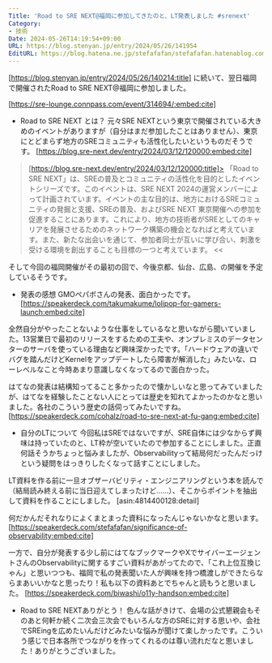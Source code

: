 ```yaml
---
Title: 'Road to SRE NEXT@福岡に参加してきたのと、LT発表しました #srenext'
Category:
- 技術
Date: 2024-05-26T14:19:54+09:00
URL: https://blog.stenyan.jp/entry/2024/05/26/141954
EditURL: https://blog.hatena.ne.jp/stefafafan/stefafafan.hatenablog.com/atom/entry/6801883189109351959
---
```


[https://blog.stenyan.jp/entry/2024/05/26/140214:title] に続いて、翌日福岡で開催されたRoad to SRE NEXT@福岡に参加しました。

[https://sre-lounge.connpass.com/event/314694/:embed:cite]

* Road to SRE NEXT とは？
元々SRE NEXTという東京で開催されている大きめのイベントがありますが（自分はまだ参加したことはありません）、東京にとどまらず地方のSREコミュニティも活性化したいというものだそうです。
[https://blog.sre-next.dev/entry/2024/03/12/120000:embed:cite]

>[https://blog.sre-next.dev/entry/2024/03/12/120000:title]>
「Road to SRE NEXT」は、SREの普及とコミュニティの活性化を目的としたイベントシリーズです。このイベントは、SRE NEXT 2024の運営メンバーによって計画されています。イベントの主な目的は、地方におけるSREコミュニティの発掘と支援、SREの普及、およびSRE NEXT 東京開催への参加を促進することにあります。これにより、地方の技術者がSREとしてのキャリアを発展させるためのネットワーク構築の機会となればと考えています。また、新たな出会いを通じて、参加者同士が互いに学び合い、刺激を受ける環境を創出することも目標の一つと考えています。
<<

そして今回の福岡開催がその最初の回で、今後京都、仙台、広島、の開催を予定しているそうです。

* 発表の感想
GMOペパボさんの発表、面白かったです。
[https://speakerdeck.com/takumakume/lolipop-for-gamers-launch:embed:cite]

全然自分がやったことないような仕事をしているなと思いながら聞いていました。13営業日で最初のリリースをするための工夫や、オンプレミスのデータセンターのサーバを使っている理由など興味深かったです。「ハードウェアの違いでバグを踏んだけどKernelをアップデートしたら障害が解消した」みたいな、ローレベルなこと今時あまり意識しなくなってるので面白かった。

はてなの発表は結構知ってること多かったので懐かしいなと思ってみていましたが、はてなを経験したことない人にとっては歴史を知れてよかったのかなと思いました。各社のこういう歴史の話伺ってみたいですね。
[https://speakerdeck.com/cohalz/road-to-sre-next-at-fu-gang:embed:cite]


* 自分のLTについて
今回私はSREではないですが、SRE自体には少なからず興味は持っていたのと、LT枠が空いていたので参加することにしました。正直何話そうかちょっと悩みましたが、Observabilityって結局何だったんだっけという疑問をはっきりしたくなって話すことにしました。

LT資料を作る前に一旦オブザーバビリティ・エンジニアリングという本を読んで（結局読み終える前に当日迎えてしまったけど……）、そこからポイントを抽出して資料を作ることにしました。
[asin:4814400128:detail]

何だかんだそれなりによくまとまった資料になったんじゃないかなと思います。
[https://speakerdeck.com/stefafafan/significance-of-observability:embed:cite]

一方で、自分が発表する少し前にはてなブックマークやXでサイバーエージェントさんのObservabilityに関するすごい資料があがってたので、「これ上位互換じゃん」と思いつつも、福岡で私の発表聞いた人が興味を持つ橋渡しができたらならまあいいかなと思ったり！私も以下の資料あとでちゃんと読もうと思いました。
[https://speakerdeck.com/biwashi/o11y-handson:embed:cite]

* Road to SRE NEXTありがとう！
色んな話がきけて、会場の公式懇親会もそのあと何軒か続く二次会三次会でもいろんな方のSREに対する思いや、会社でSREingを広めたいんだけどみたいな悩みが聞けて楽しかったです。こういう感じで日本各所でつながりを作ってくれるのは尊い流れだなと思いました！ありがとうございました。
